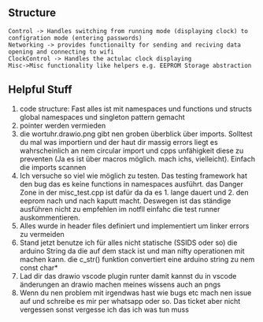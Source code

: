 ## Structure 
````
Control -> Handles switching from running mode (displaying clock) to configration mode (entering passwords)
Networking -> provides functionailty for sending and reciving data opening and connecting to wifi
ClockControl -> Handles the actulac clock displaying 
Misc->Misc functionality like helpers e.g. EEPROM Storage abstraction
````
## Helpful Stuff
1. code structure: Fast alles ist mit namespaces und functions und structs global namespaces und singleton pattern gemacht 
1. pointer werden vermieden
1. die wortuhr.drawio.png gibt nen groben überblick über imports. Solltest du mal was importiern und der haut dir massig errors liegt es wahrscheinlich an nem circular import und cpps unfähigkeit diese zu preventen (Ja es ist über macros möglich. mach ichs, vielleicht). Einfach die imports scannen
1. Ich versuche so viel wie möglich zu testen. Das testing framework hat den bug das es keine functions in namespaces ausführt. das Danger Zone in der misc_test.cpp ist dafür da da es 1. lange dauert und 2. den eeprom nach und nach kaputt macht. Deswegen ist das ständige ausführen nicht zu empfehlen im notfll einfahc die test runner auskommentieren. 
1. Alles wurde in header files definiert und implementiert um linker errors zu vermeiden 
1. Stand jetzt benutze ich für alles nicht statische (SSIDS oder so) die arduino String da die auf dem stack ist und man nifty operationen mit machen kann. die c_str() funktion convertiert eine arduino string zu nem const char*
1. Lad dir das drawio vscode plugin runter damit kannst du in vscode änderungen an drawio machen meines wissens auch an pngs
1. Wenn du nen problem mit irgendwas hast wie bugs etc mach nen issue auf und schreibe es mir per whatsapp oder so. Das ticket aber nicht vergessen sonst vergesse ich das ich was tun muss